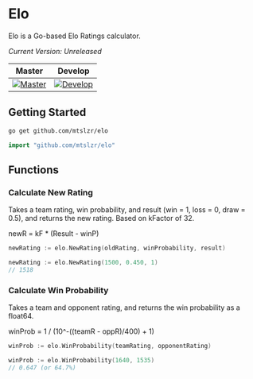 # Elo

Elo is a Go-based Elo Ratings calculator.

_Current Version: Unreleased_

| Master | Develop |
|:-:|:-:|
|[![Master](https://travis-ci.com/mtslzr/elo.svg?branch=master)](https://travis-ci.com/mtslzr/elo)|[![Develop](https://travis-ci.com/mtslzr/elo.svg?branch=develop)](https://travis-ci.com/mtslzr/elo)|

## Getting Started

```bash
go get github.com/mtslzr/elo
```

```go
import "github.com/mtslzr/elo"
```

## Functions

### Calculate New Rating

Takes a team rating, win probability, and result (win = 1, loss = 0, draw = 0.5), and returns the new rating. Based on kFactor of 32.

newR = kF * (Result - winP)

```go
newRating := elo.NewRating(oldRating, winProbability, result)
```

```go
newRating := elo.NewRating(1500, 0.450, 1)
// 1518
```

### Calculate Win Probability

Takes a team and opponent rating, and returns the win probability as a float64.

winProb = 1 / (10^-((teamR - oppR)/400) + 1)

```go
winProb := elo.WinProbability(teamRating, opponentRating)
```

```go
winProb := elo.WinProbability(1640, 1535)
// 0.647 (or 64.7%)
```
